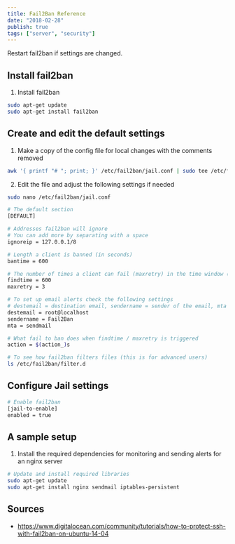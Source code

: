 ```yaml
---
title: Fail2Ban Reference
date: "2018-02-28"
publish: true
tags: ["server", "security"]
---
```


Restart fail2ban if settings are changed.

## Install fail2ban

1. Install fail2ban

```bash
sudo apt-get update
sudo apt-get install fail2ban
```

## Create and edit the default settings

1. Make a copy of the config file for local changes with the comments removed

```bash
awk '{ printf "# "; print; }' /etc/fail2ban/jail.conf | sudo tee /etc/fail2ban/jail.local
```

2. Edit the file and adjust the following settings if needed

```bash
sudo nano /etc/fail2ban/jail.conf
```

```bash
# The default section
[DEFAULT]

# Addresses fail2ban will ignore
# You can add more by separating with a space
ignoreip = 127.0.0.1/8

# Length a client is banned (in seconds)
bantime = 600

# The number of times a client can fail (maxretry) in the time window (findtime)
findtime = 600
maxretry = 3

# To set up email alerts check the following settings
# destemail = destination email, sendername = sender of the email, mta = mail service that will send the email
destemail = root@localhost
sendername = Fail2Ban
mta = sendmail

# What fail to ban does when findtime / maxretry is triggered
action = $(action_)s
```

```bash
# To see how fail2ban filters files (this is for advanced users)
ls /etc/fail2ban/filter.d
```

## Configure Jail settings

```bash
# Enable fail2ban
[jail-to-enable]
enabled = true
```

## A sample setup

1. Install the required dependencies for monitoring and sending alerts for an nginx server

```bash
# Update and install required libraries
sudo apt-get update
sudo apt-get install nginx sendmail iptables-persistent
```

## Sources

- https://www.digitalocean.com/community/tutorials/how-to-protect-ssh-with-fail2ban-on-ubuntu-14-04
